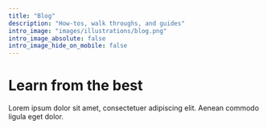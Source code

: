 ```yaml
---
title: "Blog"
description: "How-tos, walk throughs, and guides"
intro_image: "images/illustrations/blog.png"
intro_image_absolute: false
intro_image_hide_on_mobile: false
---
```


# Learn from the best

Lorem ipsum dolor sit amet, consectetuer adipiscing elit. Aenean commodo ligula eget dolor.
